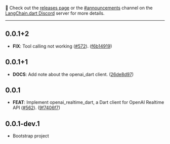 📣 Check out the [releases page](https://github.com/davidmigloz/langchain_dart/releases) or the [#announcements](https://discord.com/channels/1123158322812555295/1123250594644242534) channel on the [LangChain.dart Discord](https://discord.gg/x4qbhqecVR) server for more details.

---

## 0.0.1+2

 - **FIX**: Tool calling not working ([#572](https://github.com/davidmigloz/langchain_dart/issues/572)). ([f6b14919](https://github.com/davidmigloz/langchain_dart/commit/f6b14919463353a3d1a8eb2f1b8eb83c45340fa1))

## 0.0.1+1

 - **DOCS**: Add note about the openai_dart client. ([26de8d97](https://github.com/davidmigloz/langchain_dart/commit/26de8d974fcd27fec857b93cc309e76860777dea))

## 0.0.1

 - **FEAT**: Implement openai_realtime_dart, a Dart client for OpenAI Realtime API ([#562](https://github.com/davidmigloz/langchain_dart/issues/562)). ([9f7406f7](https://github.com/davidmigloz/langchain_dart/commit/9f7406f7014624bf5086c60fb902bff70224ee15))

## 0.0.1-dev.1

- Bootstrap project
